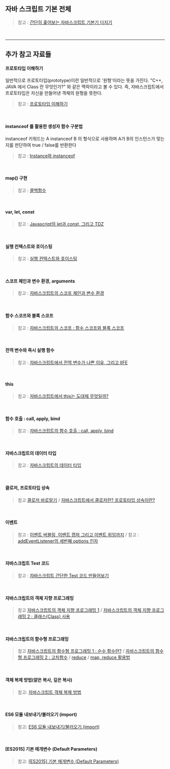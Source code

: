 ## 자바 스크립트 기본 전체

> 참고 : [간단히 훑어보는 자바스크립트 기본기 다지기](https://joshua1988.github.io/web-development/javascript/javascript-basic-summary/)

<br>

---

## 추가 참고 자료들

#### 프로토타입 이해하기

일반적으로 프로토타입(prototype)이란 일반적으로 '원형'이라는 뜻을 가진다. "C++, JAVA 에서 Class 란 무엇인가?" 와 같은 맥락이라고 볼 수 있다. 즉, 자바스크립트에서 프로토타입은 자신을 만들어낸 객체의 원형을 뜻한다.

> 참고 : [프로토타입 이해하기](https://medium.com/@bluesh55/javascript-prototype-%EC%9D%B4%ED%95%B4%ED%95%98%EA%B8%B0-f8e67c286b67)

<br>

#### instanceof 를 활용한 생성자 함수 구분법

instanceof 키워드는 A instanceof B 의 형식으로 사용하며 A가 B의 인스턴스가 맞는지를 판단하여 true / false를 반환한다

> 참고 : [Instance와 instanceof](https://m.blog.naver.com/PostView.nhn?blogId=tk2rush90&logNo=221065400439&proxyReferer=https:%2F%2Fwww.google.com%2F)

<br>

#### map() 구현

> 참고 : [콜백함수](https://velog.io/@minidoo/%EC%9E%90%EB%B0%94%EC%8A%A4%ED%81%AC%EB%A6%BD%ED%8A%B8-%EC%BD%9C%EB%B0%B1-%ED%95%A8%EC%88%98Callback-Function)

<br>

#### var, let, const

> 참고 : [Javascript의 let과 const, 그리고 TDZ](https://evan-moon.github.io/2019/06/18/javascript-let-const/)

<br>

#### 실행 컨텍스트와 호이스팅

> 참고 : [실행 컨텍스트와 호이스팅](https://soldonii.tistory.com/57?category=862198)

<br>

#### 스코프 체인과 변수 환경, arguments

> 참고 : [자바스크립트의 스코프 체인과 변수 환경](https://soldonii.tistory.com/62?category=862198)

<br>

#### 함수 스코프와 블록 스코프

> 참고 : [자바스크립트의 스코프 : 함수 스코프와 블록 스코프](https://soldonii.tistory.com/63?category=862198)

<br>

#### 전역 변수와 즉시 실행 함수

> 참고 : [자바스크립트에서 전역 변수가 나쁜 이유, 그리고 IIFE](https://soldonii.tistory.com/65?category=862198)

<br>

#### this

> 참고 : [자바스크립트에서 this는 도대체 무엇일까?](https://soldonii.tistory.com/66?category=862198)

<br>

#### 함수 호출 : call, apply, bind

> 참고 : [자바스크립트의 함수 호출 : call, apply, bind](https://soldonii.tistory.com/67?category=862198)

<br>

#### 자바스크립트의 데이터 타입

> 참고 : [자바스크립트의 데이터 타입](https://soldonii.tistory.com/68?category=862198)

<br>

#### 클로저, 프로토타입 상속

> 참고
> [클로저 바로알기](https://www.daleseo.com/js-closures/) /
> [자바스크립트에서 클로저란? 프로토타입 상속이란?](https://soldonii.tistory.com/69?category=862198)

<br>

#### 이벤트

> 참고 : [이벤트 버블링, 이벤트 캡처 그리고 이벤트 위임까지](https://joshua1988.github.io/web-development/javascript/event-propagation-delegation/) /
> 참고 : [addEventListener의 세번째 options 인자](https://chlolisher.tistory.com/10)

<br>

#### 자바스크립트 Test 코드

> 참고 : [자바스크립트 간단한 Test 코드 만들어보기](https://joshua1988.github.io/web-development/javascript/js-testing/)

<br>

#### 자바스크립트의 객체 지향 프로그래밍

> 참고
> [자바스크립트의 객체 지향 프로그래밍 1](https://soldonii.tistory.com/78?category=862198) /
> [자바스크립트의 객체 지향 프로그래밍 2 : 클래스(Class) 사용](https://soldonii.tistory.com/79?category=862198)

<br>

#### 자바스크립트의 함수형 프로그래밍

> 참고
> [자바스크립트의 함수형 프로그래밍 1 : 순수 함수란?](https://soldonii.tistory.com/80?category=862198) /
> [자바스크립트의 함수형 프로그래밍 2 : 고차함수](https://soldonii.tistory.com/81?category=862198) /
> [reduce](https://developer.mozilla.org/ko/docs/Web/JavaScript/Reference/Global_Objects/Array/Reduce) /
> [map, reduce 활용법](https://www.zerocho.com/category/JavaScript/post/5acafb05f24445001b8d796d)

<br>

#### 객체 복제 방법(얕은 복사, 깊은 복사)

> 참고: [자바스크립트 객체 복제 방법](https://www.daleseo.com/js-objects-clone/)

<br>

#### ES6 모듈 내보내기/불러오기 (import)

> 참고: [ES6 모듈 내보내기/불러오기 (import)](https://www.daleseo.com/js-module-import/)

<br>

#### [ES2015] 기본 매개변수 (Default Parameters)

> 참고: [[ES2015] 기본 매개변수 (Default Parameters)](https://www.daleseo.com/js-es2015-default-parameters/)
